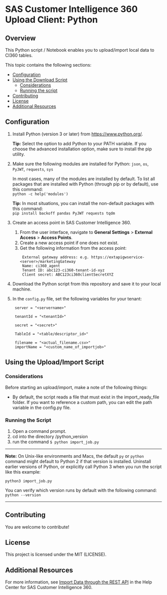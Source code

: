 #  SAS Customer Intelligence 360 Upload Client: Python

## Overview
This Python script / Notebook enables you to upload/import local data to CI360 tables.
 

This topic contains the following sections:
* [Configuration](#configuration)
* [Using the Download Script](#using-the-uploadimport-script)
    * [Considerations](#considerations)
    * [Running the script](#running-the-script)
* [Contributing](#contributing)
* [License](#license)
* [Additional Resources](#additional-resources)



## Configuration
1. Install Python (version 3 or later) from https://www.python.org/.

   **Tip:** Select the option to add Python to your PATH variable. If you choose the advanced installation option, make sure to install the pip utility.
   
2. Make sure the following modules are installed for Python: `json`, `os`, `PyJWT`, `requests`, `sys`

     In most cases, many of the modules are installed by default. To list all packages that are installed with Python 
     (through pip or by default), use this command:  
     ```python -c help('modules')```
     
     **Tip:** In most situations, you can install the non-default packages with this command:  
     ```pip install backoff pandas PyJWT requests tqdm```
  

3. Create an access point in SAS Customer Intelligence 360.
    1. From the user interface, navigate to **General Settings** > **External Access** > **Access Points**.
    2. Create a new access point if one does not exist.
    3. Get the following information from the access point:  
       ```
        External gateway address: e.g. https://extapigwservice-<server>/marketingGateway  
        Name: ci360_agent  
        Tenant ID: abc123-ci360-tenant-id-xyz  
        Client secret: ABC123ci360clientSecretXYZ  
       ```
4. Download the Python script from this repository and save it to your local machine.

5. In the `config.py` file, set the following variables for your tenant:
   ```
    server = "<servername>"

    tenantId = "<tenantId>"

    secret = "<secret>"

    TableId = "<table/descriptor_id>"

    filename = "<actual_filename.csv>"  
    importName = "<custom_name_of_importjob>"
   ```


## Using the Upload/Import Script

### Considerations
Before starting an upload/import, make a note of the following things:
* By default, the script reads a file that must exist in the import_ready_file folder. If you want to reference a custom path, you can edit the path variable in the config.py file.

### Running the Script

1. Open a command prompt.
2. cd into the directory /python_version
3. run the command `$ python import_job.py`
---
**Note:** On Unix-like environments and Macs, the default `py` or `python` command might default to Python 2 if that version is installed. Uninstall earlier versions of Python, or explicitly call Python 3 when you run the script like this example:
```
python3 import_job.py
```

You can verify which version runs by default with the following command: `python --version`

---


## Contributing

You are welcome to contribute! 


## License

This project is licensed under the MIT (LICENSE).



## Additional Resources
For more information, see [Import Data through the REST API](https://go.documentation.sas.com/doc/en/cintcdc/production.a/cintag/dat-import-rest-toc.html) in the Help Center for SAS Customer Intelligence 360.
